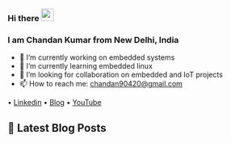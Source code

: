 ### Hi there <a href="https://www.gautamkrishnar.com/"><img src="https://media.giphy.com/media/hvRJCLFzcasrR4ia7z/giphy.gif" width="25px"></a>
### I am **Chandan Kumar** from New Delhi, India


- 🔭 I’m currently working on embedded systems
- 🌱 I’m currently learning embedded linux
- 👯 I’m looking for collaboration on embedded and IoT projects
- 📫 How to reach me: [chandan90420@gmail.com](mailto:chandan90420@gmail.com)

• [Linkedin](https://in.linkedin.com/in/chandankmr02) • [Blog](http://funwidelectronics.blogspot.com/) • [YouTube](https://www.youtube.com/c/Funwithelectronics/)

## 📕 Latest Blog Posts

<!-- BLOG-POST-LIST:START -->
<!-- BLOG-POST-LIST:END -->

